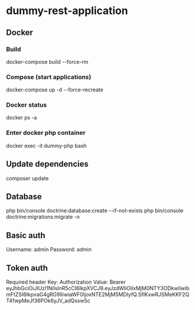 # dummy-rest-application

## Docker
### Build
docker-compose build --force-rm

### Compose (start applications)
docker-compose up -d --force-recreate

### Docker status
docker ps -a

### Enter docker php container
docker exec -it dummy-php bash

## Update dependencies
composer update

## Database
php bin/console doctrine:database:create --if-not-exists 
php bin/console doctrine:migrations:migrate -n 

## Basic auth
Username: admin
Password: admin

## Token auth
Required header
Key: Authorization
Value: Bearer eyJhbGciOiJIUzI1NiIsInR5cCI6IkpXVCJ9.eyJzdWIiOiIxMjM0NTY3ODkwIiwibmFtZSI6IkpvaG4gRG9lIiwiaWF0IjoxNTE2MjM5MDIyfQ.SflKxwRJSMeKKF2QT4fwpMeJf36POk6yJV_adQssw5c